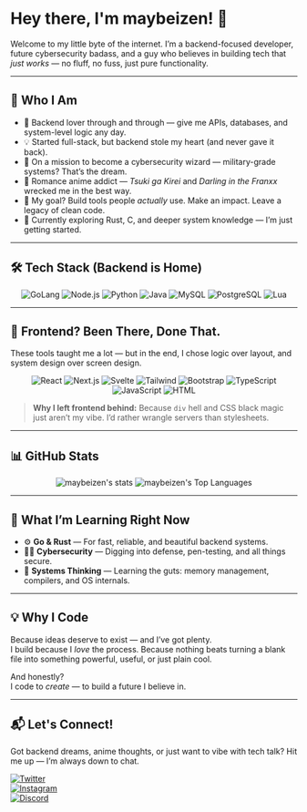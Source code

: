 # Hey there, I'm maybeizen! 👋

Welcome to my little byte of the internet. I’m a backend-focused developer, future cybersecurity badass, and a guy who believes in building tech that *just works* — no fluff, no fuss, just pure functionality.

---

## 🌟 Who I Am
- 🧩 Backend lover through and through — give me APIs, databases, and system-level logic any day.
- 💡 Started full-stack, but backend stole my heart (and never gave it back).
- 🔐 On a mission to become a cybersecurity wizard — military-grade systems? That’s the dream.
- 💖 Romance anime addict — *Tsuki ga Kirei* and *Darling in the Franxx* wrecked me in the best way.
- 🚀 My goal? Build tools people *actually* use. Make an impact. Leave a legacy of clean code.
- 🌱 Currently exploring Rust, C, and deeper system knowledge — I’m just getting started.

---

## 🛠️ Tech Stack (Backend is Home)
<div align="center">

![GoLang](https://img.shields.io/badge/GoLang-%23111111?style=for-the-badge&logo=go&color=%23111111)
![Node.js](https://img.shields.io/badge/Node.js-%23111111?style=for-the-badge&logo=node.js&color=%23111111)
![Python](https://img.shields.io/badge/Python-%23111111?style=for-the-badge&logo=python&color=%23111111)
![Java](https://img.shields.io/badge/Java-%23111111?style=for-the-badge&logo=openjdk&color=%23111111)
![MySQL](https://img.shields.io/badge/MySQL-%23111111?style=for-the-badge&logo=mysql&color=%23111111)
![PostgreSQL](https://img.shields.io/badge/PostgreSQL-%23111111?style=for-the-badge&logo=postgresql&color=%23111111)
![Lua](https://img.shields.io/badge/Lua-%23111111?style=for-the-badge&logo=lua&color=%23111111)

</div>

---

## 🧼 Frontend? Been There, Done That.
These tools taught me a lot — but in the end, I chose logic over layout, and system design over screen design.

<div align="center">

![React](https://img.shields.io/badge/React-%23111111?style=for-the-badge&logo=React&color=%23111111)
![Next.js](https://img.shields.io/badge/Next.js-%23111111?style=for-the-badge&logo=next.js&color=%23111111)
![Svelte](https://img.shields.io/badge/Svelte-%23111111?style=for-the-badge&logo=svelte&color=%23111111)
![Tailwind](https://img.shields.io/badge/Tailwind-%23111111?style=for-the-badge&logo=tailwindcss&color=%23111111)
![Bootstrap](https://img.shields.io/badge/Bootstrap-%23111111?style=for-the-badge&logo=bootstrap&color=%23111111)
![TypeScript](https://img.shields.io/badge/TypeScript-%23111111?style=for-the-badge&logo=typescript&color=%23111111)
![JavaScript](https://img.shields.io/badge/JavaScript-%23111111?style=for-the-badge&logo=javascript&color=%23111111)
![HTML](https://img.shields.io/badge/HTML-%23111111?style=for-the-badge&logo=html5&color=%23111111)

</div>

> **Why I left frontend behind:** Because `div` hell and CSS black magic just aren’t my vibe. I’d rather wrangle servers than stylesheets.

---

## 📊 GitHub Stats
<p align="center">
    <img src="https://github-stats-ochre-mu.vercel.app/api?username=maybeizen&theme=dark&show_icons=true&hide_border=true&count_private=false" alt="maybeizen's stats">
    <img src="https://github-stats-ochre-mu.vercel.app/api/top-langs/?username=maybeizen&theme=dark&show_icons=true&hide_border=true&layout=compact" alt="maybeizen's Top Languages">
</p>

---

## 🧠 What I’m Learning Right Now
- ⚙️ **Go & Rust** — For fast, reliable, and beautiful backend systems.
- 🕵️‍♂️ **Cybersecurity** — Digging into defense, pen-testing, and all things secure.
- 💾 **Systems Thinking** — Learning the guts: memory management, compilers, and OS internals.

---

## 💡 Why I Code
Because ideas deserve to exist — and I’ve got plenty.  
I build because I *love* the process. Because nothing beats turning a blank file into something powerful, useful, or just plain cool.  

And honestly?  
I code to *create* — to build a future I believe in.

---

## 📬 Let's Connect!
Got backend dreams, anime thoughts, or just want to vibe with tech talk? Hit me up — I’m always down to chat.

[![Twitter](https://img.shields.io/badge/Twitter-black?style=for-the-badge&logo=x)](https://x.com/maybeizen)  
[![Instagram](https://img.shields.io/badge/Instagram-black?style=for-the-badge&logo=instagram)](https://instagram.com/maybeizen)  
[![Discord](https://img.shields.io/badge/maybeizen-%235C6AE2?style=for-the-badge&logo=discord&logoColor=fff&labelColor=%235C6AE2)](https://discord.com/users/924513291806580736)
